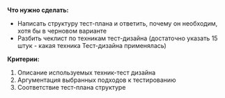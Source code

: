 **Что нужно сделать:**
- Написать структуру тест-плана и ответить, почему он необходим, хотя бы в черновом варианте
- Разбить чеклист по техникам тест-дизайна (достаточно указать 15 штук - какая техника Тест-дизайна применялась)

**Критерии:**
1. Описание используемых техник-тест дизайна
2. Аргументация выбранных подходов к тестированию
3. Соответствие тест-плана структуре
